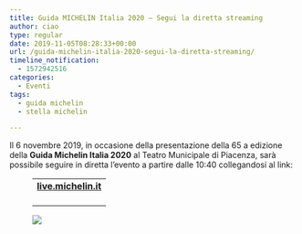 ```yaml
---
title: Guida MICHELIN Italia 2020 – Segui la diretta streaming
author: ciao
type: regular
date: 2019-11-05T08:28:33+00:00
url: /guida-michelin-italia-2020-segui-la-diretta-streaming/
timeline_notification:
  - 1572942516
categories:
  - Eventi
tags:
  - guida michelin
  - stella michelin

---
```

Il 6 novembre 2019, in occasione della presentazione della 65 a edizione della **Guida Michelin Italia 2020** al Teatro Municipale di Piacenza, sarà possibile seguire in diretta l’evento a partire dalle 10:40 collegandosi al link:<figure class="wp-block-table aligncenter">

<table class="">
  <tr>
    <td>
      <a rel="noreferrer noopener" href="http://lulop.com/proxy/375NCTbQYpCxPOgtymnp3thG3VZWvDvBn7ANAphP/aHR0cHM6Ly9saXZlLm1pY2hlbGluLml0Lw==" target="_blank"><strong>live.michelin.it</strong></a><br /><br />
    </td>
  </tr>
</table></figure> 

<div class="wp-block-image">
  <figure class="aligncenter size-large"><img decoding="async" src="images/wp-content/uploads/2019/11/small.jpg?w=280" class="wp-image-579" /></figure>
</div>